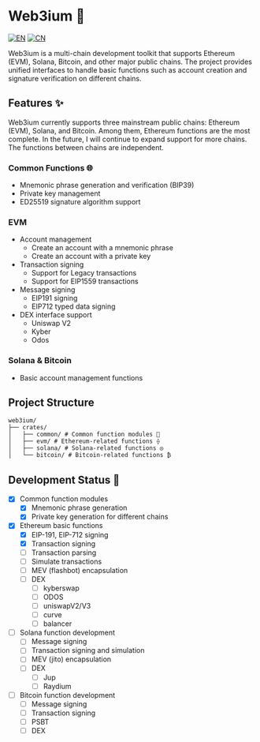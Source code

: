 # Web3ium 🚀
[![EN](https://img.shields.io/badge/language-EN-blue.svg)](README.md) [![CN](https://img.shields.io/badge/语言-中文-red.svg)](README_zh.md)


Web3ium is a multi-chain development toolkit that supports Ethereum (EVM), Solana, Bitcoin, and other major public chains. The project provides unified interfaces to handle basic functions such as account creation and signature verification on different chains.

## Features ✨ 
Web3ium currently supports three mainstream public chains: Ethereum (EVM), Solana, and Bitcoin. Among them, Ethereum functions are the most complete. In the future, I will continue to expand support for more chains. The functions between chains are independent.

### Common Functions 🌐
- Mnemonic phrase generation and verification (BIP39)
- Private key management
- ED25519 signature algorithm support

### EVM
- Account management
  - Create an account with a mnemonic phrase
  - Create an account with a private key
- Transaction signing
  - Support for Legacy transactions
  - Support for EIP1559 transactions
- Message signing
  - EIP191 signing
  - EIP712 typed data signing
- DEX interface support
  - Uniswap V2
  - Kyber
  - Odos

### Solana & Bitcoin
- Basic account management functions

## Project Structure
```
web3ium/
├── crates/
│   ├── common/ # Common function modules 🧩
│   ├── evm/ # Ethereum-related functions ⟠
│   ├── solana/ # Solana-related functions ◎
│   └── bitcoin/ # Bitcoin-related functions ₿
```

## Development Status 🚧

- [x] Common function modules
    - [x] Mnemonic phrase generation
    - [x] Private key generation for different chains
- [x] Ethereum basic functions
    - [x] EIP-191, EIP-712 signing
    - [x] Transaction signing
    - [ ] Transaction parsing
    - [ ] Simulate transactions
    - [ ] MEV (flashbot) encapsulation
    - [ ] DEX
        - [ ] kyberswap
        - [ ] ODOS
        - [ ] uniswapV2/V3
        - [ ] curve
        - [ ] balancer
- [ ] Solana function development
    - [ ] Message signing
    - [ ] Transaction signing and simulation
    - [ ] MEV (jito) encapsulation
    - [ ] DEX
        - [ ] Jup
        - [ ] Raydium
- [ ] Bitcoin function development
    - [ ] Message signing
    - [ ] Transaction signing
    - [ ] PSBT
    - [ ] DEX
